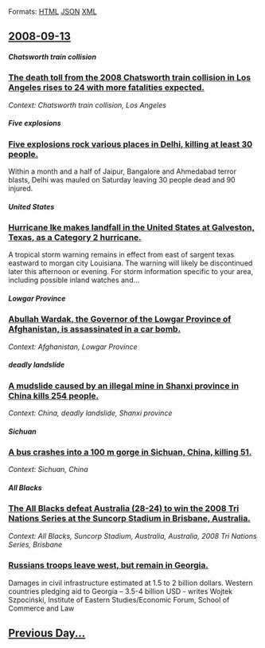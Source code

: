 
Formats: [HTML](2008/09/13/index.html)  [JSON](2008/09/13/index.json)  [XML](2008/09/13/index.xml)  

## [2008-09-13](/news/2008/09/13/index.md)

##### Chatsworth train collision
### [ The death toll from the 2008 Chatsworth train collision in Los Angeles rises to 24 with more fatalities expected. ](/news/2008/09/13/the-death-toll-from-the-2008-chatsworth-train-collision-in-los-angeles-rises-to-24-with-more-fatalities-expected.md)
_Context: Chatsworth train collision, Los Angeles_

##### Five explosions
### [ Five explosions rock various places in Delhi, killing at least 30 people. ](/news/2008/09/13/five-explosions-rock-various-places-in-delhi-killing-at-least-30-people.md)
Within a month and a half of Jaipur, Bangalore and Ahmedabad terror blasts, Delhi was mauled on Saturday leaving 30 people dead and 90 injured.

##### United States
### [ Hurricane Ike makes landfall in the United States at Galveston, Texas, as a Category 2 hurricane. ](/news/2008/09/13/hurricane-ike-makes-landfall-in-the-united-states-at-galveston-texas-as-a-category-2-hurricane.md)
A tropical storm warning remains in effect from east of sargent texas eastward to morgan city Louisiana. The warning will likely be discontinued later this afternoon or evening. For storm information specific to your area, including possible inland watches and...

##### Lowgar Province
### [ Abullah Wardak, the Governor of the Lowgar Province of Afghanistan, is assassinated in a car bomb. ](/news/2008/09/13/abullah-wardak-the-governor-of-the-lowgar-province-of-afghanistan-is-assassinated-in-a-car-bomb.md)
_Context: Afghanistan, Lowgar Province_

##### deadly landslide
### [ A mudslide caused by an illegal mine in Shanxi province in China kills 254 people. ](/news/2008/09/13/a-mudslide-caused-by-an-illegal-mine-in-shanxi-province-in-china-kills-254-people.md)
_Context: China, deadly landslide, Shanxi province_

##### Sichuan
### [ A bus crashes into a 100 m gorge in Sichuan, China, killing 51. ](/news/2008/09/13/a-bus-crashes-into-a-100-m-gorge-in-sichuan-china-killing-51.md)
_Context: Sichuan, China_

##### All Blacks
### [ The All Blacks defeat Australia (28-24) to win the 2008 Tri Nations Series at the Suncorp Stadium in Brisbane, Australia. ](/news/2008/09/13/the-all-blacks-defeat-australia-28a24-to-win-the-2008-tri-nations-series-at-the-suncorp-stadium-in-brisbane-australia.md)
_Context: All Blacks, Suncorp Stadium, Australia, Australia, 2008 Tri Nations Series, Brisbane_

##### 
### [ Russians troops leave west, but remain in Georgia. ](/news/2008/09/13/russians-troops-leave-west-but-remain-in-georgia.md)
Damages in civil infrastructure estimated at 1.5 to 2 billion dollars. Western countries pledging aid to Georgia – 3.5-4 billion USD - writes Wojtek Szpociński, Institute of Eastern Studies/Economic Forum, School of Commerce and Law

## [Previous Day...](/news/2008/09/12/index.md)

